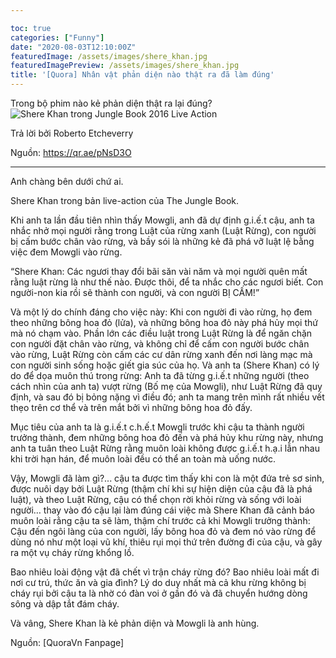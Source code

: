 ```yaml
---

toc: true
categories: ["Funny"]
date: "2020-08-03T12:10:00Z"
featuredImage: /assets/images/shere_khan.jpg
featuredImagePreview: /assets/images/shere_khan.jpg
title: '[Quora] Nhân vật phản diện nào thật ra đã làm đúng'
---
```

Trong bộ phim nào kẻ phản diện thật ra lại đúng?
![Shere Khan trong Jungle Book 2016 Live Action](https://i.ytimg.com/vi/ReD2ue7yCNc/maxresdefault.jpg)

Trả lời bởi Roberto Etcheverry

Nguồn: https://qr.ae/pNsD3O

---
Anh chàng bên dưới chứ ai.

Shere Khan trong bản live-action của The Jungle Book.

Khi anh ta lần đầu tiên nhìn thấy Mowgli, anh đã dự định g.i.ế.t cậu, anh ta nhắc nhở mọi người rằng trong Luật của rừng xanh (Luật Rừng), con người bị cấm bước chân vào rừng, và bầy sói là những kẻ đã phá vỡ luật lệ bằng việc đem Mowgli vào rừng.

“Shere Khan: Các ngươi thay đổi bãi săn vài năm và mọi người quên mất rằng luật rừng là như thế nào. Được thôi, để ta nhắc cho các ngươi biết. Con người-non kia rồi sẽ thành con người, và con người BỊ CẤM!”

Và một lý do chính đáng cho việc này: Khi con người đi vào rừng, họ đem theo những bông hoa đỏ (lửa), và những bông hoa đỏ này phá hủy mọi thứ mà nó chạm vào. Phần lớn các điều luật trong Luật Rừng là để ngăn chặn con người đặt chân vào rừng, và không chỉ để cấm con người bước chân vào rừng, Luật Rừng còn cấm các cư dân rừng xanh đến nơi làng mạc mà con người sinh sống hoặc giết gia súc của họ. Và anh ta (Shere Khan) có lý do để dọa muôn thú trong rừng: Anh ta đã từng g.i.ế.t những người (theo cách nhìn của anh ta) vượt rừng (Bố mẹ của Mowgli), như Luật Rừng đã quy định, và sau đó bị bỏng nặng vì điều đó; anh ta mang trên mình rất nhiều vết thẹo trên cơ thể và trên mắt bởi vì những bông hoa đỏ đấy.

Mục tiêu của anh ta là g.i.ế.t c.h.ế.t Mowgli trước khi cậu ta thành người trưởng thành, đem những bông hoa đỏ đến và phá hủy khu rừng này, nhưng anh ta tuân theo Luật Rừng rằng muôn loài không được g.i.ế.t h.ạ.i lẫn nhau khi trời hạn hán, để muôn loài đều có thể an toàn mà uống nước.

Vậy, Mowgli đã làm gì?... cậu ta được tìm thấy khi con là một đứa trẻ sơ sinh, được nuôi dạy bởi Luật Rừng (thậm chí khi sự hiện diện của cậu đã là phá luật), và theo Luật Rừng, cậu có thể chọn rời khỏi rừng và sống với loài người… thay vào đó cậu lại làm đúng cái việc mà Shere Khan đã cảnh báo muôn loài rằng cậu ta sẽ làm, thậm chí trước cả khi Mowgli trưởng thành: Cậu đến ngôi làng của con người, lấy bông hoa đỏ và đem nó vào rừng để dùng nó như một loại vũ khí, thiêu rụi mọi thứ trên đường đi của cậu, và gây ra một vụ cháy rừng khổng lồ.

Bao nhiêu loài động vật đã chết vì trận cháy rừng đó? Bao nhiêu loài mất đi nơi cư trú, thức ăn và gia đình? Lý do duy nhất mà cả khu rừng không bị cháy rụi bởi cậu ta là nhờ có đàn voi ở gần đó và đã chuyển hướng dòng sông và dập tắt đám cháy.

Và vâng, Shere Khan là kẻ phản diện và Mowgli là anh hùng.

Nguồn: [QuoraVn Fanpage]
